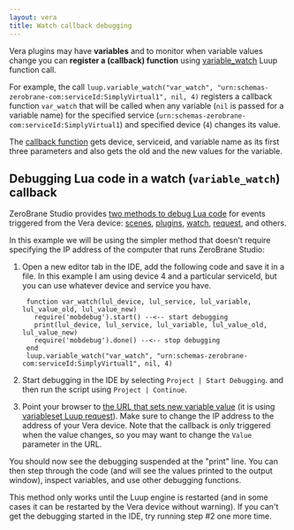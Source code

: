 ```yaml
---
layout: vera
title: Watch callback debugging
---
```


Vera plugins may have **variables** and to monitor
when variable values change you can **register a (callback) function**
using [variable_watch](http://wiki.micasaverde.com/index.php/Luup_Lua_extensions#function:_variable_watch)
Luup function call.

For example, the call `luup.variable_watch("var_watch", "urn:schemas-zerobrane-com:serviceId:SimplyVirtual1", nil, 4)`
registers a callback function `var_watch` that will be
called when any variable (`nil` is passed for a variable name)
for the specified service (`urn:schemas-zerobrane-com:serviceId:SimplyVirtual1`)
and specified device (`4`) changes its value.

The [callback function](http://wiki.micasaverde.com/index.php/Luup_Declarations#.3Cwatch.3E_.28callback.29)
gets device, serviceid, and variable name as its first three parameters
and also gets the old and the new values for the variable.

## Debugging Lua code in a watch (`variable_watch`) callback

ZeroBrane Studio provides [two methods to debug Lua code](vera-remote-debugging.html)
for events triggered from the Vera device:
[scenes](vera-scene-debugging.html),
[plugins](vera-plugin-debugging.html),
[watch](vera-watch-debugging.html),
[request](vera-request-debugging.html), and others.

In this example we will be using the simpler method that doesn't require
specifying the IP address of the computer that runs ZeroBrane Studio:

1. Open a new editor tab in the IDE, add the following code and
save it in a file. In this example I am using device 4 and a
particular serviceId, but you can use whatever device and service you have.

        function var_watch(lul_device, lul_service, lul_variable, lul_value_old, lul_value_new)
          require('mobdebug').start() --<-- start debugging
          print(lul_device, lul_service, lul_variable, lul_value_old, lul_value_new)
          require('mobdebug').done() --<-- stop debugging
        end
        luup.variable_watch("var_watch", "urn:schemas-zerobrane-com:serviceId:SimplyVirtual1", nil, 4)

2. Start debugging in the IDE by selecting `Project | Start Debugging`.
and then run the script using `Project | Continue`.

3. Point your browser to
[the URL that sets new variable value](http://device-IP-address:3480/data_request?id=variableset&DeviceNum=4&serviceId=urn:schemas-zerobrane-com:serviceId:SimplyVirtual1&Variable=On&Value=1)
(it is using [variableset Luup request](http://wiki.micasaverde.com/index.php/Luup_Requests#variableset)).
Make sure to change the IP address to the address of your Vera device.
Note that the callback is only triggered when the value changes, so you may want to change the `Value` parameter in the URL.

You should now see the debugging suspended at the "print" line. You can
then step through the code (and will see the values printed to the
output window), inspect variables, and use other debugging functions.
 
This method only works until the Luup engine is restarted (and in some cases it can be restarted by the Vera device without warning).
If you can't get the debugging started in the IDE, try running step #2 one more time.
